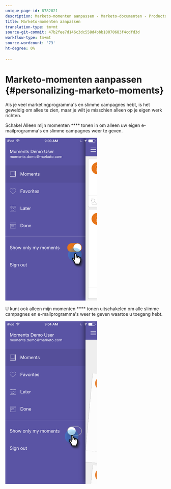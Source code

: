 ```yaml
---
unique-page-id: 8782021
description: Marketo-momenten aanpassen - Marketo-documenten - Productdocumentatie
title: Marketo-momenten aanpassen
translation-type: tm+mt
source-git-commit: 47b2fee7d146c3dc558d4bbb10070683f4cdfd3d
workflow-type: tm+mt
source-wordcount: '73'
ht-degree: 0%

---
```



# Marketo-momenten aanpassen {#personalizing-marketo-moments}

Als je veel marketingprogramma&#39;s en slimme campagnes hebt, is het geweldig om alles te zien, maar je wilt je misschien alleen op je eigen werk richten.

Schakel Alleen mijn momenten **** tonen in om alleen uw eigen e-mailprogramma&#39;s en slimme campagnes weer te geven.

![](assets/image2015-7-16-15-3a53-3a24.png)

U kunt ook alleen mijn momenten **** tonen uitschakelen om alle slimme campagnes en e-mailprogramma&#39;s weer te geven waartoe u toegang hebt.

![](assets/image2015-7-16-15-3a55-3a29.png)

